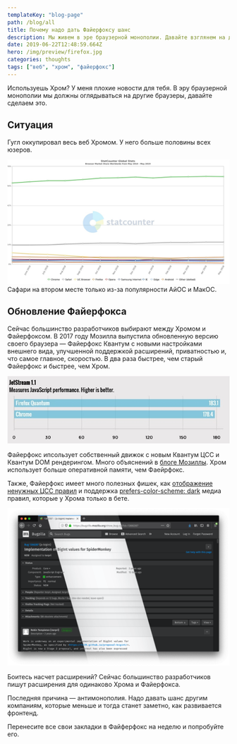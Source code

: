 ```yaml
---
templateKey: "blog-page"
path: /blog/all
title: Почему надо дать Файерфоксу шанс
description: Мы живем в эре браузерной монополии. Давайте взглянем на другой браузер
date: 2019-06-22T12:48:59.664Z
hero: /img/preview/firefox.jpg
categories: thoughts
tags: ["веб", "хром", "файерфокс"]
---
```


Используешь Хром? У меня плохие новости для тебя. В эру браузерной монополии мы должны оглядываться на другие браузеры, давайте сделаем это.

## Ситуация

Гугл оккупировал весь веб Хромом. У него больше половины всех юзеров.

![Инфографика популярности браузеров на всех платформах](browser-stats.jpg "Инфографика популярности браузеров на всех платформах")
Сафари на втором месте только из-за популярности АйОС и МакОС.

## Обновление Файерфокса

Сейчас большинство разработчиков выбирают между Хромом и Файерфоксом. В 2017 году Мозилла выпустила обновленную версию своего браузера — Файерфокс Квантум с новыми настройками внешнего вида, улучшенной поддержкой расширений, приватностью и, что самое главное, скоростью. В два раза быстрее, чем старый Файерфокс и быстрее, чем Хром.

![Сравнение скорости Файерфокса Квантум и Гугл Хрома](firefox-vs-chrome.jpg "Сравнение скорости Файерфокса Квантум и Гугл Хрома")

Файерфокс ипсользует собственный движок с новым Квантум ЦСС и Квантум DOM рендерингом. Много объяснений в [блоге Мозиллы](https://hacks.mozilla.org/2017/11/entering-the-quantum-era-how-firefox-got-fast-again-and-where-its-going-to-get-faster/). Хром использует больше оперативной памяти, чем Фаейрфокс.

Также, Файерфокс имеет много полезных фишек, как [отображение ненужных ЦСС правил](https://twitter.com/nicolaschevobbe/status/1135798960361263104) и поддержка [prefers-color-scheme: dark](https://hacks.mozilla.org/2019/05/firefox-67-dark-mode-css-webrender/) медиа правил, которые у Хрома только в бете.

![Демонстрация темного режима в новом Файерфоксе](firefox-dark.png "Демонстрация темного режима в новом Файерфоксе")

Боитесь насчет расширений? Сейчас большинство разработчиков пишут расширения для одинаково Хрома и Файерфокса.

Последняя причина — антимонополия. Надо давать шанс другим компаниям, которые меньше и тогда станет заметно, как развивается фронтенд.

Перенесите все свои закладки в Файферфокс на неделю и попробуйте его.
